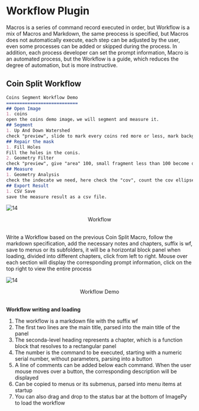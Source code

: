 # Workflow Plugin

Macros is a series of command record executed in order, but Workflow is a mix of Macros and Markdown, the same preocess is specified, but Macros does not automatically execute, each step can be adjusted by the user, even some processes can be added or skipped during the process. In addition,  each process developer can set the prompt information, Macro is an automated process, but the Workflow is a guide, which reduces the degree of automation, but is more instructive.


## Coin Split Workflow

```markdown
Coins Segment Workflow Demo
===========================
## Open Image
1. coins
open the coins demo image，we will segment and measure it.
## Segment
1. Up And Down Watershed
check "preview", slide to mark every coins red more or less, mark background green more or less, use "up area".
## Repair the mask
1. Fill Holes
Fill the holes in the conis.
2. Geometry Filter
check "preview", give "area" 100, small fragment less than 100 become dark, then give "back color" 0 to clear them.
## Measure
1. Geometry Analysis
check the indecate we need, here check the "cov", count the cov ellipse.
## Export Result
1. CSV Save
save the measure result as a csv file.
```

![14](http://idoc.imagepy.org/demoplugin/11.png)

<div align=center>Workflow</div><br>

Write a Workflow based on the previous Coin Split Macro, follow the markdown specification, add the necessary notes and chapters, suffix is wf, save to menus or its subfolders, it will be a horizontal block panel when loading, divided into different chapters, click from left to right. Mouse over each section will display the corresponding prompt information, click on the top right to view the entire process

![14](http://idoc.imagepy.org/demoplugin/12.png)

<div align=center>Workflow Demo</div><br>

**Workflow writing and loading**

1. The workflow is a markdown file with the suffix wf
2. The first two lines are the main title, parsed into the main title of the panel
3. The seconda-level heading represents a chapter, which is a function block that resolves to a rectangular panel
4. The number is the command to be executed, starting with a numeric serial number, without parameters, parsing into a button
5. A line of comments can be added below each command. When the user mouse moves over a button, the corresponding description will be displayed
6. Can be copied to menus or its submenus, parsed into menu items at startup
7. You can also drag and drop to the status bar at the bottom of ImagePy to load the workflow
